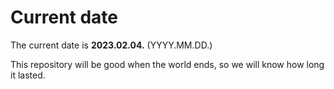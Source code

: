 # Current date

The current date is **2023.02.04.** (YYYY.MM.DD.)

This repository will be good when the world ends, so we will know how long it lasted.
